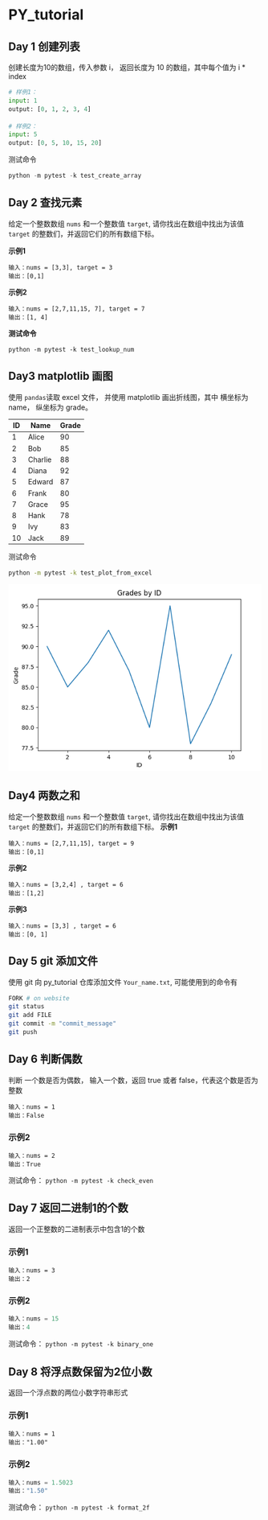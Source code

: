 # PY_tutorial

## Day 1 创建列表

创建长度为10的数组，传入参数 i， 返回长度为 10 的数组，其中每个值为 i * index

```python
# 样例1：
input: 1
output: [0, 1, 2, 3, 4]

# 样例2：
input: 5
output: [0, 5, 10, 15, 20]
```

测试命令

```python
python -m pytest -k test_create_array
```

## Day 2 查找元素

给定一个整数数组 `nums` 和一个整数值 `target`, 请你找出在数组中找出为该值 `target` 的整数们，并返回它们的所有数组下标。

**示例1**

```
输入：nums = [3,3], target = 3
输出：[0,1]
```

**示例2**

```
输入：nums = [2,7,11,15, 7], target = 7
输出：[1, 4]
```

**测试命令**

```
python -m pytest -k test_lookup_num
```

## Day3 matplotlib 画图

使用 `pandas`读取 excel 文件， 并使用 matplotlib 画出折线图，其中 横坐标为 name， 纵坐标为 grade。

| ID  | Name    | Grade |
|-----|---------|-------|
|  1  | Alice   |  90   |
|  2  | Bob     |  85   |
|  3  | Charlie |  88   |
|  4  | Diana   |  92   |
|  5  | Edward  |  87   |
|  6  | Frank   |  80   |
|  7  | Grace   |  95   |
|  8  | Hank    |  78   |
|  9  | Ivy     |  83   |
| 10  | Jack    |  89   |

测试命令

```bash
python -m pytest -k test_plot_from_excel
```

![image-20240612193611054](./images/grade-plot.png)

## Day4 两数之和

给定一个整数数组 `nums` 和一个整数值 `target`, 请你找出在数组中找出为该值 `target` 的整数们，并返回它们的所有数组下标。
**示例1**

```
输入：nums = [2,7,11,15], target = 9
输出：[0,1]
```

**示例2**

```
输入：nums = [3,2,4] , target = 6
输出：[1,2]
```

**示例3**

```
输入：nums = [3,3] , target = 6
输出：[0, 1]
```

## Day 5 git 添加文件

使用 git 向 py_tutorial 仓库添加文件 `Your_name.txt`, 可能使用到的命令有

``` bash
FORK # on website
git status
git add FILE
git commit -m "commit_message"
git push
```

## Day 6 判断偶数

判断 一个数是否为偶数， 输入一个数，返回 true 或者 false，代表这个数是否为整数

```
输入：nums = 1
输出：False
```

### **示例2**

```
输入：nums = 2
输出：True
```

测试命令： `python -m pytest -k check_even`

## Day 7 返回二进制1的个数

返回一个正整数的二进制表示中包含1的个数

### 示例1

```
输入：nums = 3
输出：2
```

### 示例2

```python
输入：nums = 15
输出：4
```

测试命令： `python -m pytest -k binary_one`

## Day 8 将浮点数保留为2位小数

返回一个浮点数的两位小数字符串形式

### 示例1

```
输入：nums = 1
输出："1.00"
```

### 示例2

```python
输入：nums = 1.5023
输出："1.50"
```

测试命令： `python -m pytest -k format_2f`
